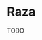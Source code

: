 # Raza

TODO

<!--
https://www.udemy.com/course/create-artificial-intelligent-chatbot-with-rasa-in-one-hour/
https://www.udemy.com/course/rasa-16-opensource-chatbot-framework-using-python-2020/
https://www.udemy.com/course/chatbot-building-rasa-dialogflow-witai-python/
https://www.udemy.com/course/the-complete-chatbot-course-using-rasa-python-nlp/
https://www.udemy.com/course/chatbot-mastery-techniques-from-facebook-google-ibm/
https://www.youtube.com/channel/UCJ0V6493mLvqdiVwOKWBODQ
https://twitter.com/rasa_hq
https://rasa.com/docs/getting-started/
https://www.youtube.com/results?search_query=rasa+elasticsearch
https://www.youtube.com/watch?v=QLq_U3J9kOo
https://www.youtube.com/watch?v=G2g95ZbApV8
https://www.youtube.com/watch?v=zRExXSESukI
https://www.youtube.com/watch?v=LapNa2l-7VA
-->
